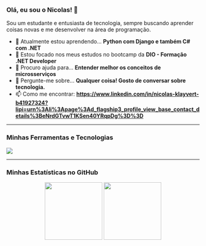 ### Olá, eu sou o Nicolas! 👋

Sou um estudante e entusiasta de tecnologia, sempre buscando aprender coisas novas e me desenvolver na área de programação.

- 🌱 Atualmente estou aprendendo... **Python com Django e também C# com .NET**
- 🔭 Estou focado nos meus estudos no bootcamp da **DIO - Formação .NET Developer**
- 🤔 Procuro ajuda para... **Entender melhor os conceitos de microsserviços**
- 💬 Pergunte-me sobre... **Qualquer coisa! Gosto de conversar sobre tecnologia.**
- 📫 Como me encontrar: **https://www.linkedin.com/in/nicolas-klayvert-b41927324?lipi=urn%3Ali%3Apage%3Ad_flagship3_profile_view_base_contact_details%3BeNrdGTvwT1KSen40YRqpDg%3D%3D**

---

### Minhas Ferramentas e Tecnologias

<img src="https://skillicons.dev/icons?i=python,django,dotnet,git,github,vscode" />

---

### Minhas Estatísticas no GitHub

<p align="center">
  <img height="150" src="https://github-readme-stats.vercel.app/api?username=nicolasklayvert&show_icons=true&theme=dracula&include_all_commits=true" />
  <img height="150" src="https://github-readme-stats.vercel.app/api/top-langs/?username=nicolasklayvert&layout=compact&theme=dracula" />
</p>
